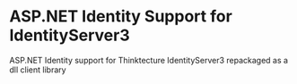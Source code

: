 # ASP.NET Identity Support for IdentityServer3
ASP.NET Identity support for Thinktecture IdentityServer3 repackaged as a dll client library